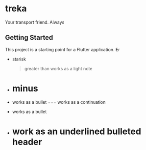 # treka

Your transport friend. Always

## Getting Started

This project is a starting point for a Flutter application.
Er

- starisk
  > greater than works as a light note

* # minus

- works as a bullet
  === works as a continuation

* works as a bullet

* # work as an underlined bulleted header
